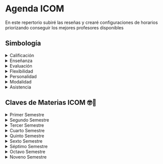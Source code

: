 # Agenda ICOM

En este repertorio subiré las reseñas y crearé configuraciones de horarios priorizando conseguir los mejores profesores disponibles

## Simbología

<details>
<summary>Calificación</summary>

-   🌟 Mejor
-   ⭐ Excelente
-   👍 Bueno
-   🤔 Regular
-   👎 Malo
-   ⚠ Pésimo
-   ☠️ Peor

</details>

<details>
<summary>Enseñanza</summary>

-   🧠 Excelente
-   ✅ Bien
-   ⛔ Regular
-   ❌ Mal
-   ⚠️ Pésima
-   💩 No enseña

</details>

<details>
<summary>Evaluación</summary>

-   💯 Fácil pasar
-   🛳 Barco
-   ⚖️ Justo
-   👹 Injusto
-   👿 Pesado
-   ✨ Puntos extra

</details>

<details>
<summary>Flexibilidad</summary>

-   👂 Flexible
-   ✋ Resuelve dudas
-   🔧 Abierto a correcciones

</details>

<details>
<summary>Personalidad</summary>

-   🥱 Aburrido
-   ❤️ Amor de persona
-   🤙 Buena onda
-   🤡 Divertido
-   😡 Pesado
-   🎭 Bipolar
-   👁️ Acosador

</details>

<details>
<summary>Modalidad</summary>

-   ✍ Presencial
-   💻 En línea
-   💼 Mixta
-   👻 No se presenta

</details>

<details>
<summary>Asistencia</summary>

-   ⏱️ No falta
-   ⌚ Falta poco
-   🛏️ Falta seguido
-   ⚰️ Falta mucho
-   👻 No va
-   🛎️ Puntual
-   ⏳ Llega tarde
-   🔔 Avisa si no hay clase
-   🔕 No avisa si no hay clase
-   📝 Asistencia obligatoria
-   🏝️ Asistencia no obligatoria

</details>

## Claves de Materias ICOM 🤓💜

<details>
<summary>Primer Semestre</summary>

-   Fundamentos de programación: I5288
-   Lógica matemática: I5247
-   Precálculo: IG738
-   Fundamentos de física: IL340
-   Introducción a la ingeniería: IL342
-   Ética y legislación: IL341

</details>

<details>
<summary>Segundo Semestre</summary>

-   Programación estructurada: IL352
-   Matemáticas discretas: IL345
-   Cálculo diferencial e integral: IL344
-   Mecánica: IL343
-   Administración de proyectos tecnológicos: IL353
-   Expresión oral y escrita: LT251

</details>

<details>
<summary>Tercer Semestre</summary>

-   Programación orientada a objetos: I5289
-   Álgebra lineal: IB056
-   Ecuaciones diferenciales: IL347
-   Circuitos electrónicos y electromagnetismo: IL346
-   Sistemas digitales: IL363
-   Administración: IL349

</details>

<details>
<summary>Cuarto Semestre</summary>

-   Estructura de datos: IL354
-   Probabilidad y estadística: IB067
-   Métodos numéricos: IL348
-   Arquitectura de computadoras: IL365
-   Programación para internet: IL362
-   Liderazgo y emprendimiento: IL350

</details>

<details>
<summary>Quinto Semestre</summary>

-   Análisis de algoritmos: IL355
-   Bases de datos: IL356
-   Sistemas operativos: IL366
-   Fundamentos de inteligencia artificial: IL361
-   Redes de computadoras: IL364
-   Seminario de integración protocolo: IL369

</details>

<details>
<summary>Sexto Semestre</summary>

-   Innovación Tecnológica: IL351
-   Interacción Humano Computadora: IL367
-   Ingeniería de Software: CB224
-   Programación de Bajo Nivel: IL358

</details>

<details>
<summary>Séptimo Semestre</summary>

-   Teoría de la Computación: IL357
-   Seminario de Integración de Desarrollo: IL370
-   Laboratorio Abierto: Diseño: IL372

</details>

<details>
<summary>Octavo Semestre</summary>

-   Compiladores: IL359
-   Seguridad en la Información: IL368
-   Laboratorio Abierto: Construcción: IL373

</details>

<details>
<summary>Noveno Semestre</summary>

-   Programación Paralela y Concurrente: IL360
-   Seminario de Integración Comnicación: IL371
-   Laboratorio Abierto: Prueba: IL374

</details>
